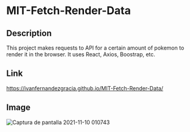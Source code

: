 # MIT-Fetch-Render-Data
## Description 
This project makes requests to API for a certain amount of pokemon to render it in the browser. It uses React, Axios, Boostrap, etc.
## Link 
https://ivanfernandezgracia.github.io/MIT-Fetch-Render-Data/
## Image
![Captura de pantalla 2021-11-10 010743](https://user-images.githubusercontent.com/48660555/141048000-738dcc60-dd3d-4332-93d6-ea0e1b802ab0.png)

